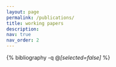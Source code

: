 ```yaml
---
layout: page
permalink: /publications/
title: working papers
description: 
nav: true
nav_order: 2
---
```


<!-- _pages/publications.md -->
<div class="publications">

{% bibliography -q @*[selected=false]* %}

</div>
